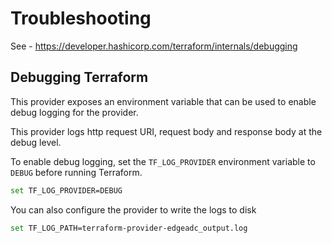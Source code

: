 # Troubleshooting

See - https://developer.hashicorp.com/terraform/internals/debugging

## Debugging Terraform
This provider exposes an environment variable that can be used to enable debug logging for the provider.

This provider logs http request URI, request body and response body at the debug level.

To enable debug logging, set the `TF_LOG_PROVIDER` environment variable to `DEBUG` before running Terraform.

```bash
set TF_LOG_PROVIDER=DEBUG
```

You can also configure the provider to write the logs to disk
```bash
set TF_LOG_PATH=terraform-provider-edgeadc_output.log
```
